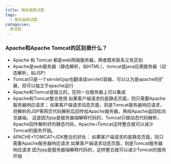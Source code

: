 ```yaml
---
title: 服务器面试题
tags:
  - 服务器面试题
categories:
  面试题
---
```



### Apache和Apache Tomcat的区别是什么？
  - Apache 和 Tomcat 都是web网络服务器，两者既有联系又有区别
  - Apache是web服务器（静态解析，如HTML），tomcat是java应用服务器（动态解析，如JSP）
  - Tomcat只是一个servlet(jsp也翻译成servlet)容器，可以认为是apache的扩展，但可以独立于apache运行
  - Apache和Tomcat是独立的，在同一台服务器上可以集成
  - Apache和Tomcat整合使用
      如果客户端请求的是静态页面，则只需要Apache服务器响应请求；
      如果客户端请求动态页面，则是Tomcat服务器响应请求，将解析的JSP等网页代码解析后回传给Apache服务器，再经Apache返回给浏览器端。
      这是因为jsp是服务器端解释代码的，Tomcat只做动态代码解析，Apache回传解析好的静态代码，Apache+Tomcat这样整合就可以减少Tomcat的服务开销。
  - APACHE+TOMCAT+JDK整合的好处：
      如果客户端请求的是静态页面，则只需要Apache服务器响应请求 如果客户端请求动态页面，则是Tomcat服务器响应请求
      因为jsp是服务器端解释代码的，这样整合就可以减少Tomcat的服务开销
